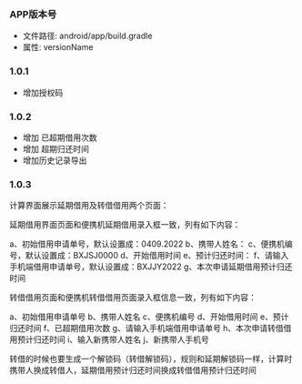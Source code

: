 ### APP版本号

- 文件路径: android/app/build.gradle
- 属性: versionName

### 1.0.1
- 增加授权码

### 1.0.2
- 增加 已超期借用次数
- 增加 超期归还时间
- 增加历史记录导出

### 1.0.3
计算界面展示延期借用及转借借用两个页面：

延期借用界面页面和便携机延期借用录入框一致，列有如下内容：

a、初始借用申请单号，默认设置成：0409.2022
b、携带人姓名：
c、便携机编号，默认设置成：BXJSJ0000
d、开始借用时间
e、预计归还时间：
f、请输入手机端借用申请单号，默认设置成：BXJJY2022
g、本次申请延期借用预计归还时间

转借借用页面和便携机转借借用页面录入框信息一致，列有如下内容：

a、初始借用申请单号
b、携带人姓名
c、便携机编号
d、开始借用时间
e、预计归还时间
f、已超期借用次数
g、请输入手机端借用申请单号
h、本次申请转借借用预计归还时间
i、输入新携带人姓名
j、新携带人手机号

转借的时候也要生成一个解锁码（转借解锁码），规则和延期解锁码一样，计算时携带人换成转借人，延期借用预计归还时间换成转借借用预计归还时间